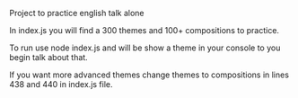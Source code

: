 Project to practice english talk alone

In index.js you will find a 300 themes and 100+ compositions to practice.

To run use node index.js and will be show a theme in your console to you begin talk about that.

If you want more advanced themes change themes to compositions in lines 438 and 440 in index.js file.


